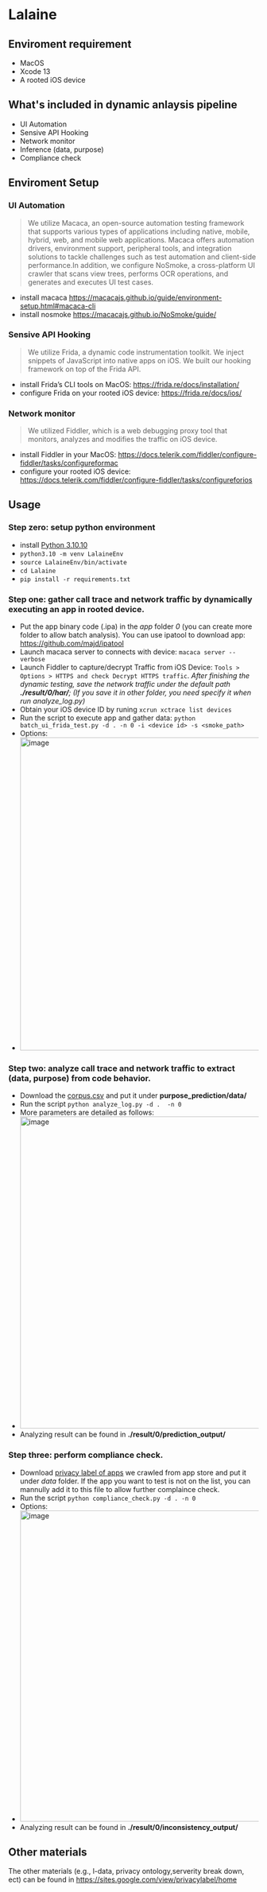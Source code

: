 # Lalaine

## Enviroment requirement 
- MacOS
- Xcode 13
- A rooted iOS device

## What's included in dynamic anlaysis pipeline
- UI Automation
- Sensive API Hooking
- Network monitor
- Inference (data, purpose) 
- Compliance check

## Enviroment Setup
### UI Automation
> We utilize Macaca, an open-source automation testing framework that supports various types of applications including native, mobile, hybrid, web, and mobile web applications. Macaca offers automation drivers, environment support, peripheral tools, and integration solutions to tackle challenges such as test automation and client-side performance.In addition, we configure NoSmoke, a cross-platform UI crawler that scans view trees, performs OCR operations, and generates and executes UI test cases.
- install macaca <https://macacajs.github.io/guide/environment-setup.html#macaca-cli>
- install nosmoke <https://macacajs.github.io/NoSmoke/guide/>


### Sensive API Hooking
> We utilize Frida, a dynamic code instrumentation toolkit. We inject snippets of JavaScript into native apps on iOS. We built our hooking framework on top of the Frida API.

- install Frida’s CLI tools on MacOS: <https://frida.re/docs/installation/> 
- configure Frida on your rooted iOS device: <https://frida.re/docs/ios/>

### Network monitor
> We utilized Fiddler, which is a web debugging proxy tool that monitors, analyzes and modifies the traffic on iOS device. 
- install Fiddler in your MacOS: <https://docs.telerik.com/fiddler/configure-fiddler/tasks/configureformac>
- configure your rooted iOS device: <https://docs.telerik.com/fiddler/configure-fiddler/tasks/configureforios>



## Usage
### Step zero: setup python environment
- install [Python 3.10.10](https://www.python.org/downloads/release/python-31010/)
- `python3.10 -m venv LalaineEnv` 
- `source LalaineEnv/bin/activate` 
- `cd Lalaine`
- `pip install -r requirements.txt`
### Step one: gather call trace and network traffic by dynamically executing an app in rooted device. 
- Put the app binary code (.ipa) in the *app* folder *0* (you can create more folder to allow batch analysis). You can use ipatool to download app: <https://github.com/majd/ipatool>
- Launch macaca server to connects with device: `macaca server --verbose`
- Launch Fiddler to capture/decrypt Traffic from iOS Device: `Tools > Options > HTTPS and check Decrypt HTTPS traffic`. *After finishing the dynamic testing, save the network traffic under the default path **./result/0/har/**; (If you save it in other folder, you need specify it when run analyze_log.py)*
- Obtain your iOS device ID by runing `xcrun xctrace list devices`
- Run the script to execute app and gather data: `python batch_ui_frida_test.py -d . -n 0 -i <device id> -s <smoke_path>`
- Options:
- <img width="630" alt="image" src="https://user-images.githubusercontent.com/38227314/227680270-f0811749-bbf0-4bfa-999b-13f82ad0b47b.png">


### Step two: analyze call trace and network traffic to extract (data, purpose) from code behavior.
- Download the [corpus.csv](https://drive.google.com/file/d/1isjddxbu-yGHBfQc9xlicVVPRde_cBc_/view?usp=share_link) and put it under **purpose_prediction/data/**
- Run the script `python analyze_log.py -d .  -n 0`
- More parameters are detailed as follows:
- <img width="628" alt="image" src="https://user-images.githubusercontent.com/38227314/227628542-4248517d-38cc-42e3-9927-55065dfef037.png">
- Analyzing result can be found in **./result/0/prediction_output/**

### Step three: perform compliance check.
- Download [privacy label of apps](<https://drive.google.com/file/d/1k3FulkLvOhgLV_hU-hkxnuvnP4FF3tXz/view?usp=share_link>) we crawled from app store and put it under *data* folder. If the app you want to test is not on the list, you can mannully add it to this file to allow further complaince check. 
- Run the script `python compliance_check.py -d . -n 0`
- Options:
- <img width="626" alt="image" src="https://user-images.githubusercontent.com/38227314/227682071-a990112d-fd26-455c-b0dc-5278b1adf4b4.png">
- Analyzing result can be found in **./result/0/inconsistency_output/**


## Other materials
The other materials (e.g., l-data, privacy ontology,serverity break down, ect) can be found in <https://sites.google.com/view/privacylabel/home>

